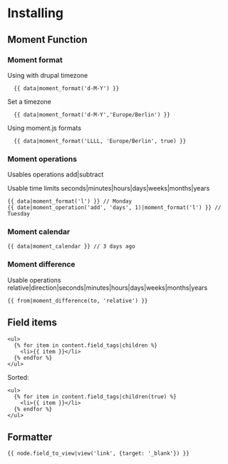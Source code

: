 # Installing

## Moment Function

### Moment format

Using with drupal timezone
```
  {{ data|moment_format('d-M-Y') }}
```

Set a timezone
```
  {{ data|moment_format('d-M-Y','Europe/Berlin') }}
```

Using moment.js formats

```
  {{ data|moment_format('LLLL, 'Europe/Berlin', true) }}
```

### Moment operations

Usables operations add|subtract

Usable time limits seconds|minutes|hours|days|weeks|months|years

```
{{ data|moment_format('l') }} // Monday
{{ date|moment_operation('add', 'days', 1)|moment_format('l') }} // Tuesday
```

### Moment calendar

```
{{ data|moment_calendar }} // 3 days ago
```

### Moment difference

Usable operations relative|direction|seconds|minutes|hours|days|weeks|months|years

```
{{ from|moment_difference(to, 'relative') }}
```

## Field items

```
<ul>
  {% for item in content.field_tags|children %}
    <li>{{ item }}</li>
  {% endfor %}
</ul>
```

Sorted:

```
<ul>
  {% for item in content.field_tags|children(true) %}
    <li>{{ item }}</li>
  {% endfor %}
</ul>
```

## Formatter

```
{{ node.field_to_view|view('link', {target: '_blank'}) }}
```